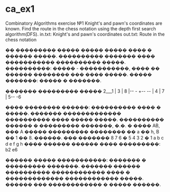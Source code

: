 # ca_ex1
Combinatory Algorithms exercise №1
Knight's and pawn's coordinates are known.
Find the route in the chess notation using the depth first search algorithm(DFS).
in.txt: Knight's and pawn's coordinates
out.txt: Route in the chess notation

�� ��������� ����� ����� ����� ���� � ������ �����. ���������� ������� ���� ����������� ���������� �����.
����������: ����� - �����������, ���� �� ������ �������� ��� ����
�����.
����� �������: ����� � �������.

������� ��������� �����
    2___1
      |
3     |      8
|-- - +-- -- |
4     |      7
      |
   5-- -6

���� �������� ������:
���������� ���� � �����.
������� ������������� ���������� ���� ����� �����. ���������� ������
� ��������� �������, �.�. � ���� AB, ��� A ����� ��������� �������� �� a
�� h, B �� 1 �� 8.
������. ��� �������
8
7
6       �
5
4
3
2 �
1
a b c d e f g h
���� ������ ������ ���� ���������:
b2
e6

������ ����� �����������:
������� � ��������� �������.
������� ������ ���������� ������������ ���� � ������������� ������������ �����. ������ ��� ������������ � ����� ������.